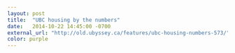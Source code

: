 ```yaml
---
layout: post
title:  "UBC housing by the numbers"
date:   2014-10-22 14:45:00 -0700
external_url: "http://old.ubyssey.ca/features/ubc-housing-numbers-573/"
color: purple
---
```

